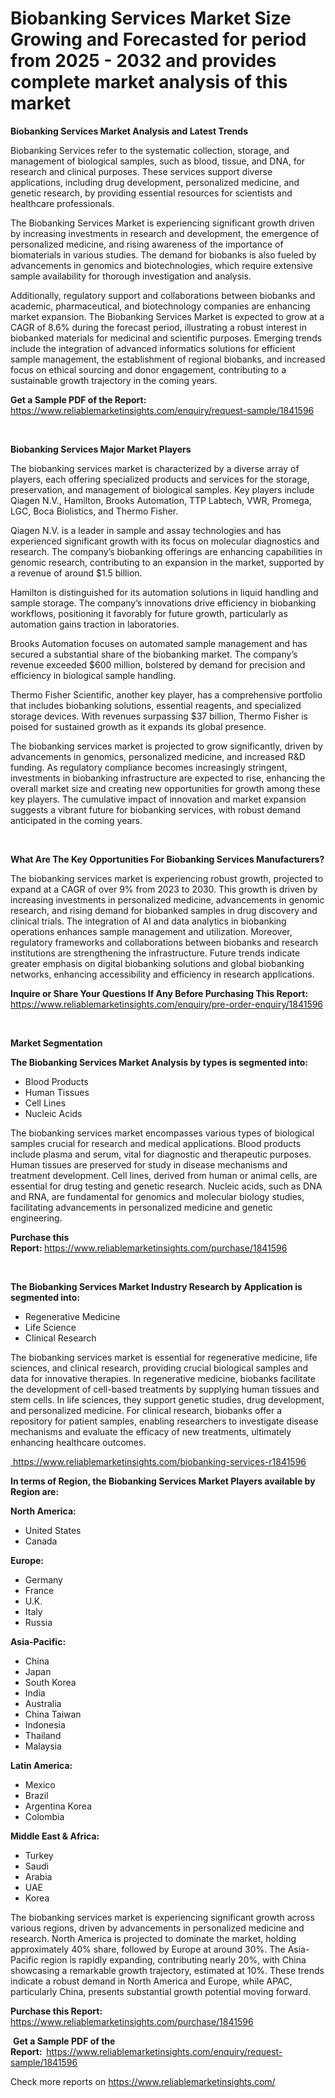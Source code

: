 <p><h1>Biobanking Services Market Size Growing and Forecasted for period from 2025 - 2032 and provides complete market analysis of this market</h1></p><p><strong>Biobanking Services Market Analysis and Latest Trends</strong></p>
<p><p>Biobanking Services refer to the systematic collection, storage, and management of biological samples, such as blood, tissue, and DNA, for research and clinical purposes. These services support diverse applications, including drug development, personalized medicine, and genetic research, by providing essential resources for scientists and healthcare professionals. </p><p>The Biobanking Services Market is experiencing significant growth driven by increasing investments in research and development, the emergence of personalized medicine, and rising awareness of the importance of biomaterials in various studies. The demand for biobanks is also fueled by advancements in genomics and biotechnologies, which require extensive sample availability for thorough investigation and analysis. </p><p>Additionally, regulatory support and collaborations between biobanks and academic, pharmaceutical, and biotechnology companies are enhancing market expansion. The Biobanking Services Market is expected to grow at a CAGR of 8.6% during the forecast period, illustrating a robust interest in biobanked materials for medicinal and scientific purposes. Emerging trends include the integration of advanced informatics solutions for efficient sample management, the establishment of regional biobanks, and increased focus on ethical sourcing and donor engagement, contributing to a sustainable growth trajectory in the coming years.</p></p>
<p><strong>Get a Sample PDF of the Report:&nbsp;</strong> <a href="https://www.reliablemarketinsights.com/enquiry/request-sample/1841596?utm_campaign=3289&utm_medium=2&utm_source=Github&utm_content=ia&utm_term=09032025&utm_id=biobanking-services">https://www.reliablemarketinsights.com/enquiry/request-sample/1841596</a></p>
<p>&nbsp;</p>
<p><strong>Biobanking Services Major Market Players</strong></p>
<p><p>The biobanking services market is characterized by a diverse array of players, each offering specialized products and services for the storage, preservation, and management of biological samples. Key players include Qiagen N.V., Hamilton, Brooks Automation, TTP Labtech, VWR, Promega, LGC, Boca Biolistics, and Thermo Fisher.</p><p>Qiagen N.V. is a leader in sample and assay technologies and has experienced significant growth with its focus on molecular diagnostics and research. The company’s biobanking offerings are enhancing capabilities in genomic research, contributing to an expansion in the market, supported by a revenue of around $1.5 billion.</p><p>Hamilton is distinguished for its automation solutions in liquid handling and sample storage. The company’s innovations drive efficiency in biobanking workflows, positioning it favorably for future growth, particularly as automation gains traction in laboratories.</p><p>Brooks Automation focuses on automated sample management and has secured a substantial share of the biobanking market. The company’s revenue exceeded $600 million, bolstered by demand for precision and efficiency in biological sample handling.</p><p>Thermo Fisher Scientific, another key player, has a comprehensive portfolio that includes biobanking solutions, essential reagents, and specialized storage devices. With revenues surpassing $37 billion, Thermo Fisher is poised for sustained growth as it expands its global presence.</p><p>The biobanking services market is projected to grow significantly, driven by advancements in genomics, personalized medicine, and increased R&D funding. As regulatory compliance becomes increasingly stringent, investments in biobanking infrastructure are expected to rise, enhancing the overall market size and creating new opportunities for growth among these key players. The cumulative impact of innovation and market expansion suggests a vibrant future for biobanking services, with robust demand anticipated in the coming years.</p></p>
<p>&nbsp;</p>
<p><strong>What Are The Key Opportunities For Biobanking Services Manufacturers?</strong></p>
<p><p>The biobanking services market is experiencing robust growth, projected to expand at a CAGR of over 9% from 2023 to 2030. This growth is driven by increasing investments in personalized medicine, advancements in genomic research, and rising demand for biobanked samples in drug discovery and clinical trials. The integration of AI and data analytics in biobanking operations enhances sample management and utilization. Moreover, regulatory frameworks and collaborations between biobanks and research institutions are strengthening the infrastructure. Future trends indicate greater emphasis on digital biobanking solutions and global biobanking networks, enhancing accessibility and efficiency in research applications.</p></p>
<p><strong>Inquire or Share Your Questions If Any Before Purchasing This Report:</strong> <a href="https://www.reliablemarketinsights.com/enquiry/pre-order-enquiry/1841596?utm_campaign=3289&utm_medium=2&utm_source=Github&utm_content=ia&utm_term=09032025&utm_id=biobanking-services">https://www.reliablemarketinsights.com/enquiry/pre-order-enquiry/1841596</a></p>
<p>&nbsp;</p>
<p><strong>Market Segmentation</strong></p>
<p><strong>The Biobanking Services Market Analysis by types is segmented into:</strong></p>
<p><ul><li>Blood Products</li><li>Human Tissues</li><li>Cell Lines</li><li>Nucleic Acids</li></ul></p>
<p><p>The biobanking services market encompasses various types of biological samples crucial for research and medical applications. Blood products include plasma and serum, vital for diagnostic and therapeutic purposes. Human tissues are preserved for study in disease mechanisms and treatment development. Cell lines, derived from human or animal cells, are essential for drug testing and genetic research. Nucleic acids, such as DNA and RNA, are fundamental for genomics and molecular biology studies, facilitating advancements in personalized medicine and genetic engineering.</p></p>
<p><strong>Purchase this Report:&nbsp;</strong><a href="https://www.reliablemarketinsights.com/purchase/1841596?utm_campaign=3289&utm_medium=2&utm_source=Github&utm_content=ia&utm_term=09032025&utm_id=biobanking-services">https://www.reliablemarketinsights.com/purchase/1841596</a></p>
<p>&nbsp;</p>
<p><strong>The Biobanking Services Market Industry Research by Application is segmented into:</strong></p>
<p><ul><li>Regenerative Medicine</li><li>Life Science</li><li>Clinical Research</li></ul></p>
<p><p>The biobanking services market is essential for regenerative medicine, life sciences, and clinical research, providing crucial biological samples and data for innovative therapies. In regenerative medicine, biobanks facilitate the development of cell-based treatments by supplying human tissues and stem cells. In life sciences, they support genetic studies, drug development, and personalized medicine. For clinical research, biobanks offer a repository for patient samples, enabling researchers to investigate disease mechanisms and evaluate the efficacy of new treatments, ultimately enhancing healthcare outcomes.</p></p>
<p><a href="https://www.reliablemarketinsights.com/biobanking-services-r1841596?utm_campaign=3289&utm_medium=2&utm_source=Github&utm_content=ia&utm_term=09032025&utm_id=biobanking-services">&nbsp;https://www.reliablemarketinsights.com/biobanking-services-r1841596</a></p>
<p><strong>In terms of Region, the Biobanking Services Market Players available by Region are:</strong></p>
<p>
    <p> <strong> North America: </strong>
        <ul>
            <li>United States</li>
            <li>Canada</li>
        </ul>
        </p> 
    <p> <strong> Europe: </strong>
        <ul>
            <li>Germany</li>
            <li>France</li>
            <li>U.K.</li>
            <li>Italy</li>
            <li>Russia</li>
        </ul>
        </p> 
    <p> <strong> Asia-Pacific: </strong>
        <ul>
            <li>China</li>
            <li>Japan</li>
            <li>South Korea</li>
            <li>India</li>
            <li>Australia</li>
            <li>China Taiwan</li>
            <li>Indonesia</li>
            <li>Thailand</li>
            <li>Malaysia</li>
        </ul>
        </p> 
    <p> <strong> Latin America: </strong>
        <ul>
            <li>Mexico</li>
            <li>Brazil</li>
            <li>Argentina Korea</li>
            <li>Colombia</li>
        </ul>
        </p> 
    <p> <strong> Middle East & Africa: </strong>
        <ul>
            <li>Turkey</li>
            <li>Saudi</li>
            <li>Arabia</li>
            <li>UAE</li>
            <li>Korea</li>
        </ul>
    </p>
    </p>
<p><p>The biobanking services market is experiencing significant growth across various regions, driven by advancements in personalized medicine and research. North America is projected to dominate the market, holding approximately 40% share, followed by Europe at around 30%. The Asia-Pacific region is rapidly expanding, contributing nearly 20%, with China showcasing a remarkable growth trajectory, estimated at 10%. These trends indicate a robust demand in North America and Europe, while APAC, particularly China, presents substantial growth potential moving forward.</p></p>
<p><strong>Purchase this Report: </strong><a href="https://www.reliablemarketinsights.com/purchase/1841596?utm_campaign=3289&utm_medium=2&utm_source=Github&utm_content=ia&utm_term=09032025&utm_id=biobanking-services">https://www.reliablemarketinsights.com/purchase/1841596</a></p>
<p>&nbsp;<strong>Get a Sample PDF of the Report:&nbsp;&nbsp;</strong><a href="https://www.reliablemarketinsights.com/enquiry/request-sample/1841596?utm_campaign=3289&utm_medium=2&utm_source=Github&utm_content=ia&utm_term=09032025&utm_id=biobanking-services">https://www.reliablemarketinsights.com/enquiry/request-sample/1841596</a></p>
<p><strong></strong></p>
<p>Check more reports on <a href="https://www.reliablemarketinsights.com/?utm_campaign=3289&utm_medium=2&utm_source=Github&utm_content=ia&utm_term=09032025&utm_id=biobanking-services">https://www.reliablemarketinsights.com/</a></p>